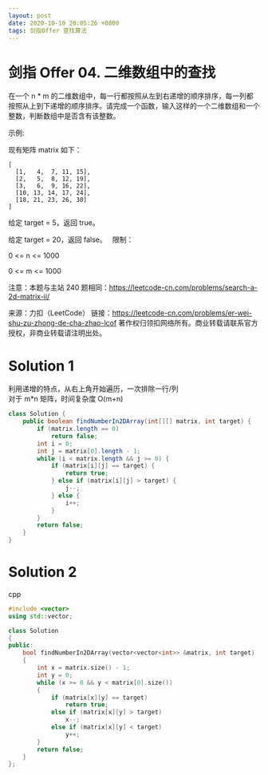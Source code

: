 ```yaml
---
layout: post
date: 2020-10-10 20:05:26 +0800
tags: 剑指Offer 查找算法
---
```


# 剑指 Offer 04. 二维数组中的查找

在一个 n * m 的二维数组中，每一行都按照从左到右递增的顺序排序，每一列都按照从上到下递增的顺序排序。请完成一个函数，输入这样的一个二维数组和一个整数，判断数组中是否含有该整数。

示例:

现有矩阵 matrix 如下：
```
[
  [1,   4,  7, 11, 15],
  [2,   5,  8, 12, 19],
  [3,   6,  9, 16, 22],
  [10, 13, 14, 17, 24],
  [18, 21, 23, 26, 30]
]
```
给定 target = 5，返回 true。

给定 target = 20，返回 false。
 
限制：

0 <= n <= 1000

0 <= m <= 1000

注意：本题与主站 240 题相同：https://leetcode-cn.com/problems/search-a-2d-matrix-ii/

来源：力扣（LeetCode）
链接：https://leetcode-cn.com/problems/er-wei-shu-zu-zhong-de-cha-zhao-lcof
著作权归领扣网络所有。商业转载请联系官方授权，非商业转载请注明出处。

# Solution 1
利用递增的特点，从右上角开始遍历，一次排除一行/列  
对于 m*n 矩阵，时间复杂度 O(m+n)  
``` java
class Solution {
    public boolean findNumberIn2DArray(int[][] matrix, int target) {
        if (matrix.length == 0)
            return false;
        int i = 0;
        int j = matrix[0].length - 1;
        while (i < matrix.length && j >= 0) {
            if (matrix[i][j] == target) {
                return true;
            } else if (matrix[i][j] > target) {
                j--;
            } else {
                i++;
            }
        }
        return false;
    }
}
```

# Solution 2
cpp  
``` cpp
#include <vector>
using std::vector;

class Solution
{
public:
    bool findNumberIn2DArray(vector<vector<int>> &matrix, int target)
    {
        int x = matrix.size() - 1;
        int y = 0;
        while (x >= 0 && y < matrix[0].size())
        {
            if (matrix[x][y] == target)
                return true;
            else if (matrix[x][y] > target)
                x--;
            else if (matrix[x][y] < target)
                y++;
        }
        return false;
    }
};
```